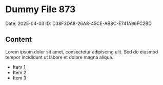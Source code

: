 # Dummy File 873

Date: 2025-04-03
ID: D38F3DA8-26A8-45CE-AB8C-E741A96FC2BD

## Content

Lorem ipsum dolor sit amet, consectetur adipiscing elit.
Sed do eiusmod tempor incididunt ut labore et dolore magna aliqua.

* Item 1
* Item 2
* Item 3
